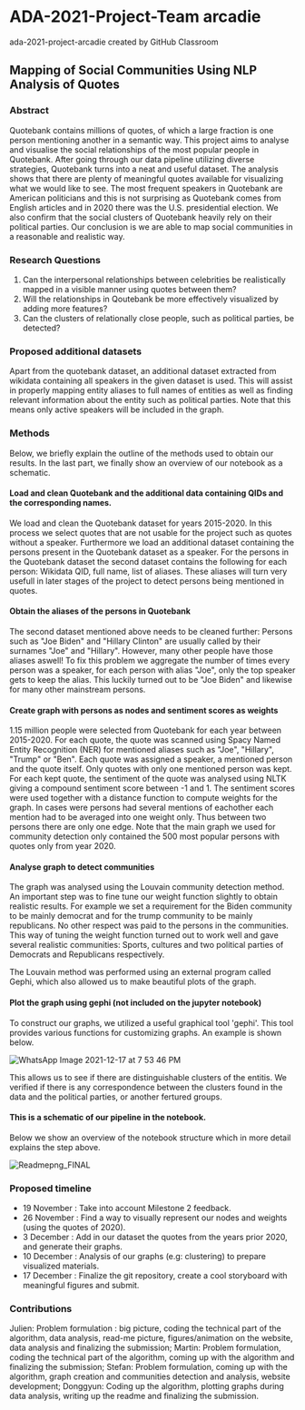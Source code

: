 # ADA-2021-Project-Team arcadie
ada-2021-project-arcadie created by GitHub Classroom

## Mapping of Social Communities Using NLP Analysis of Quotes

### Abstract
Quotebank contains millions of quotes, of which a large fraction is one person mentioning another in a semantic way. This project aims to analyse and visualise the social relationships of the most popular people in Quotebank. After going through our data pipeline utilizing diverse strategies, Quotebank turns into a neat and useful dataset. The analysis shows that there are plenty of meaningful quotes available for visualizing what we would like to see. The most frequent speakers in Quotebank are American politicians and this is not surprising as Quotebank comes from English articles and in 2020 there was the U.S. presidential election. We also confirm that the social clusters of Quotebank heavily rely on their political parties. Our conclusion is we are able to map social communities in a reasonable and realistic way.

### Research Questions
1. Can the interpersonal relationships between celebrities be realistically mapped in a visible manner using quotes between them?
2. Will the relationships in Qoutebank be more effectively visualized by adding more features?
3. Can the clusters of relationally close people, such as political parties, be detected?

### Proposed additional datasets
Apart from the quotebank dataset, an additional dataset extracted from wikidata containing all speakers in the given dataset is used. This will assist in properly mapping entity aliases to full names of entities as well as finding relevant information about the entity such as political parties. Note that this means only active speakers will be included in the graph.


### Methods
Below, we briefly explain the outline of the methods used to obtain our results. In the last part, we finally show an overview of our notebook as a schematic.
#### Load and clean Quotebank and the additional data containing QIDs and the corresponding names.
We load and clean the Quotebank dataset for years 2015-2020. In this process we select quotes that are not usable for the project such as quotes without a speaker. Furthermore we load an additional dataset containing the persons present in the Quotebank dataset as a speaker. For the persons in the Quotebank dataset the second dataset contains the following for each person: Wikidata QID, full name, list of aliases. These aliases will turn very usefull in later stages of the project to detect persons being mentioned in quotes.

#### Obtain the aliases of the persons in Quotebank
The second dataset mentioned above needs to be cleaned further: Persons such as "Joe Biden" and "Hillary Clinton" are usually called by their surnames "Joe" and "Hillary". However, many other people have those aliases aswell! To fix this problem we aggregate the number of times every person was a speaker, for each person with alias "Joe", only the top speaker gets to keep the alias. This luckily turned out to be "Joe Biden" and likewise for many other mainstream persons.

#### Create graph with persons as nodes and sentiment scores as weights
1.15 million people were selected from Quotebank for each year between 2015-2020. For each quote, the quote was scanned using Spacy Named Entity Recognition (NER) for mentioned aliases such as "Joe", "Hillary", "Trump" or "Ben". Each quote was assigned a speaker, a mentioned person and the quote itself. Only quotes with only one mentioned person was kept. For each kept quote, the sentiment of the quote was analysed using NLTK giving a compound sentiment score between -1 and 1. The sentiment scores were used together with a distance function to compute weights for the graph. In cases were persons had several mentions of eachother each mention had to be averaged into one weight only. Thus between two persons there are only one edge. Note that the main graph we used for community detection only contained the 500 most popular persons with quotes only from year 2020. 

#### Analyse graph to detect communities
The graph was analysed using the Louvain community detection method. An important step was to fine tune our weight function slightly to obtain realistic results. For example we set a requirement for the Biden community to be mainly democrat and for the trump community to be mainly republicans. No other respect was paid to the persons in the communities. This way of tuning the weight function turned out to work well and gave several realistic communities: Sports, cultures and two political parties of Democrats and Republicans respectively. 

The Louvain method was performed using an external program called Gephi, which also allowed us to make beautiful plots of the graph.

#### Plot the graph using gephi (not included on the jupyter notebook)
To construct our graphs, we utilized a useful graphical tool 'gephi'. This tool provides various functions for customizing graphs. An example is shown below. 

![WhatsApp Image 2021-12-17 at 7 53 46 PM](https://user-images.githubusercontent.com/77029774/146601447-9f63f867-4f9d-45e1-a071-fa53ff54dfd5.jpeg)

This allows us to see if there are distinguishable clusters of the entitis. We verified if there is any correspondence between the clusters found in the data and the political parties, or another fertured groups.

#### This is a schematic of our pipeline in the notebook.
Below we show an overview of the notebook structure which in more detail explains the step above.


![Readmepng_FINAL](https://user-images.githubusercontent.com/73229139/146611005-39b5d21d-882f-4d95-a3e0-59816e030b6e.png)


### Proposed timeline
- 19 November : Take into account Milestone 2 feedback.
- 26 November : Find a way to visually represent our nodes and weights (using the quotes of 2020).
- 3 December : Add in our dataset the quotes from the years prior 2020, and generate their graphs. 
- 10 December : Analysis of our graphs (e.g: clustering) to prepare visualized materials.
- 17 December : Finalize the git repository, create a cool storyboard with meaningful figures and submit.

### Contributions
Julien: Problem formulation : big picture, coding the technical part of the algorithm, data analysis, read-me picture, figures/animation on the website, data analysis and finalizing the submission;
Martin: Problem formulation, coding the technical part of the algorithm, coming up with the algorithm and finalizing the submission;
Stefan: Problem formulation, coming up with the algorithm, graph creation and communities detection and analysis, website development;
Donggyun: Coding up the algorithm, plotting graphs during data analysis, writing up the readme and finalizing the submission.
